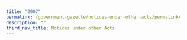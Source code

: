 ```yaml
---
title: "2007"
permalink: /government-gazette/notices-under-other-acts/permalink/
description: ""
third_nav_title: Notices under other Acts
---
```

